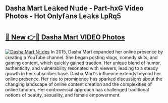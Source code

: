## Dasha Mart Le𝚊ked N𝚞de - Part-hxG Video Photos - Hot Onlyf𝚊ns Le𝚊ks LpRq5

# <h2><a href="http://ac50748.deff.icu/?id=Dasha+Mart">🔗 New 👉🔴 Dasha Mart VIDEO Photos</a></h2>

[![Dasha Mart N𝚞des](https://i.imgur.com/rIISA9y.gif)](http://ac50748.deff.icu/?id=Dasha+Mart)
In 2015, Dasha Mart expanded her online presence by creating a YouTube channel. She began posting vlogs, comedy skits, and gaming content, which quickly gained traction. Her unique blend of humor, authenticity, and vulnerability resonated with viewers, leading to a steady growth in her subscriber base. Dasha Mart's influence extends beyond her online presence. Her rise to prominence has sparked discussions about the changing landscape of online content creation and the complexities of online fandom. Her controversial approach has challenged traditional notions of beauty, sexuality, and female empowerment.
